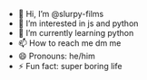 - 👋 Hi, I’m @slurpy-films
- 👀 I’m interested in js and python
- 🌱 I’m currently learning python
- 📫 How to reach me dm me
- 😄 Pronouns: he/him
- ⚡ Fun fact: super boring life

<!---
slurpy-films/slurpy-films is a ✨ special ✨ repository because its `README.md` (this file) appears on your GitHub profile.
You can click the Preview link to take a look at your changes.
--->
